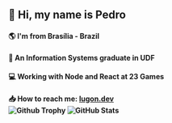 <h2>👋 Hi, my name is Pedro</h2>
<h4>🌎 I'm from Brasília - Brazil</h4>
<h4>🎒 An Information Systems graduate in UDF</h4>
<h4>💻 Working with Node and React at 23 Games</h4>
<h4>📥 How to reach me: <a href="https://www.lugon.dev/">lugon.dev</a>
<br/>
<img src="https://github-profile-trophy.vercel.app/?username=lugonpedro&theme=onedark" alt="Github Trophy"/>
<img src="https://github-readme-stats.vercel.app/api/top-langs/?username=lugonpedro&layout=compact&langs_count=8&theme=dark" alt="GitHub Stats" />
